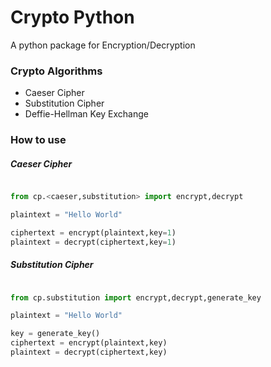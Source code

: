 # Crypto Python
A python package for Encryption/Decryption

### Crypto Algorithms
- Caeser Cipher
- Substitution Cipher
- Deffie-Hellman Key Exchange

### How to use

##### Caeser Cipher

```python

from cp.<caeser,substitution> import encrypt,decrypt

plaintext = "Hello World"

ciphertext = encrypt(plaintext,key=1)
plaintext = decrypt(ciphertext,key=1)

```

##### Substitution Cipher

```python

from cp.substitution import encrypt,decrypt,generate_key

plaintext = "Hello World"

key = generate_key()
ciphertext = encrypt(plaintext,key)
plaintext = decrypt(ciphertext,key)

```